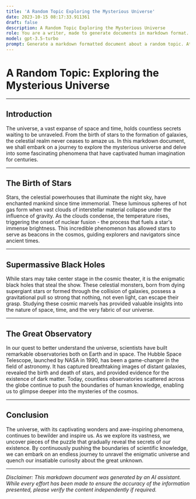 ```yaml
---
title: 'A Random Topic Exploring the Mysterious Universe'
date: 2023-10-15 08:17:33.911361
draft: false
description: A Random Topic Exploring the Mysterious Universe
role: You are a writer, made to generate documents in markdown format. It is very important that all of the documents you generate are in valid markdown format.
model: gpt-3.5-turbo
prompt: Generate a markdown formatted document about a random topic. At the bottom, include a disclaimer explaining that the document was generated by you. The first line of the document should be the title. Make sure that the entire document is in proper markdown format, using a mix of various tags to make the document visually appealing.
---
```


# A Random Topic: Exploring the Mysterious Universe

---

## Introduction

The universe, a vast expanse of space and time, holds countless secrets waiting to be unraveled. From the birth of stars to the formation of galaxies, the celestial realm never ceases to amaze us. In this markdown document, we shall embark on a journey to explore the mysterious universe and delve into some fascinating phenomena that have captivated human imagination for centuries.

---

## The Birth of Stars

Stars, the celestial powerhouses that illuminate the night sky, have enchanted mankind since time immemorial. These luminous spheres of hot gas form when vast clouds of interstellar material collapse under the influence of gravity. As the clouds condense, the temperature rises, triggering the onset of nuclear fusion - the process that fuels a star's immense brightness. This incredible phenomenon has allowed stars to serve as beacons in the cosmos, guiding explorers and navigators since ancient times.

---

## Supermassive Black Holes

While stars may take center stage in the cosmic theater, it is the enigmatic black holes that steal the show. These celestial monsters, born from dying supergiant stars or formed through the collision of galaxies, possess a gravitational pull so strong that nothing, not even light, can escape their grasp. Studying these cosmic marvels has provided valuable insights into the nature of space, time, and the very fabric of our universe.

---

## The Great Observatory

In our quest to better understand the universe, scientists have built remarkable observatories both on Earth and in space. The Hubble Space Telescope, launched by NASA in 1990, has been a game-changer in the field of astronomy. It has captured breathtaking images of distant galaxies, revealed the birth and death of stars, and provided evidence for the existence of dark matter. Today, countless observatories scattered across the globe continue to push the boundaries of human knowledge, enabling us to glimpse deeper into the mysteries of the cosmos.

---

## Conclusion

The universe, with its captivating wonders and awe-inspiring phenomena, continues to bewilder and inspire us. As we explore its vastness, we uncover pieces of the puzzle that gradually reveal the secrets of our existence. By continuously pushing the boundaries of scientific knowledge, we can embark on an endless journey to unravel the enigmatic universe and quench our insatiable curiosity about the great unknown.

---

*Disclaimer: This markdown document was generated by an AI assistant. While every effort has been made to ensure the accuracy of the information presented, please verify the content independently if required.*